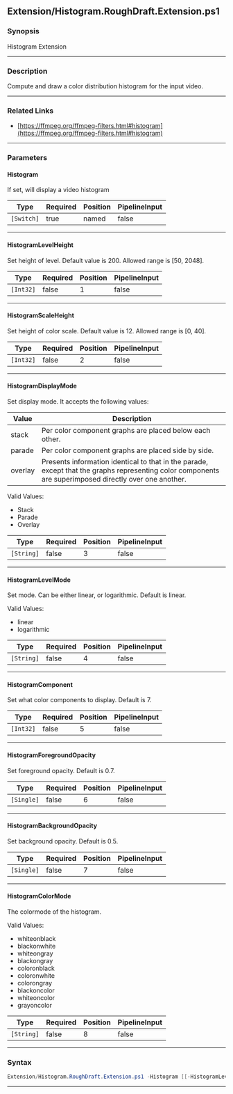 
Extension/Histogram.RoughDraft.Extension.ps1
--------------------------------------------
### Synopsis
Histogram Extension

---
### Description

Compute and draw a color distribution histogram for the input video.

---
### Related Links
* [https://ffmpeg.org/ffmpeg-filters.html#histogram](https://ffmpeg.org/ffmpeg-filters.html#histogram)



---
### Parameters
#### **Histogram**

If set, will display a video histogram






|Type      |Required|Position|PipelineInput|
|----------|--------|--------|-------------|
|`[Switch]`|true    |named   |false        |



---
#### **HistogramLevelHeight**

Set height of level. Default value is 200. Allowed range is [50, 2048].






|Type     |Required|Position|PipelineInput|
|---------|--------|--------|-------------|
|`[Int32]`|false   |1       |false        |



---
#### **HistogramScaleHeight**

Set height of color scale. Default value is 12. Allowed range is [0, 40].






|Type     |Required|Position|PipelineInput|
|---------|--------|--------|-------------|
|`[Int32]`|false   |2       |false        |



---
#### **HistogramDisplayMode**

Set display mode. It accepts the following values:

|Value  |Description                                            |
|-------|-------------------------------------------------------|
|stack  |Per color component graphs are placed below each other.|
|parade |Per color component graphs are placed side by side.    |
|overlay| Presents information identical to that in the parade, except that the graphs representing color components are superimposed directly over one another. |



Valid Values:

* Stack
* Parade
* Overlay






|Type      |Required|Position|PipelineInput|
|----------|--------|--------|-------------|
|`[String]`|false   |3       |false        |



---
#### **HistogramLevelMode**

Set mode. Can be either linear, or logarithmic. Default is linear.



Valid Values:

* linear
* logarithmic






|Type      |Required|Position|PipelineInput|
|----------|--------|--------|-------------|
|`[String]`|false   |4       |false        |



---
#### **HistogramComponent**

Set what color components to display. Default is 7.






|Type     |Required|Position|PipelineInput|
|---------|--------|--------|-------------|
|`[Int32]`|false   |5       |false        |



---
#### **HistogramForegroundOpacity**

Set foreground opacity. Default is 0.7.






|Type      |Required|Position|PipelineInput|
|----------|--------|--------|-------------|
|`[Single]`|false   |6       |false        |



---
#### **HistogramBackgroundOpacity**

Set background opacity. Default is 0.5.






|Type      |Required|Position|PipelineInput|
|----------|--------|--------|-------------|
|`[Single]`|false   |7       |false        |



---
#### **HistogramColorMode**

The colormode of the histogram.



Valid Values:

* whiteonblack
* blackonwhite
* whiteongray
* blackongray
* coloronblack
* coloronwhite
* colorongray
* blackoncolor
* whiteoncolor
* grayoncolor






|Type      |Required|Position|PipelineInput|
|----------|--------|--------|-------------|
|`[String]`|false   |8       |false        |



---
### Syntax
```PowerShell
Extension/Histogram.RoughDraft.Extension.ps1 -Histogram [[-HistogramLevelHeight] <Int32>] [[-HistogramScaleHeight] <Int32>] [[-HistogramDisplayMode] <String>] [[-HistogramLevelMode] <String>] [[-HistogramComponent] <Int32>] [[-HistogramForegroundOpacity] <Single>] [[-HistogramBackgroundOpacity] <Single>] [[-HistogramColorMode] <String>] [<CommonParameters>]
```
---



